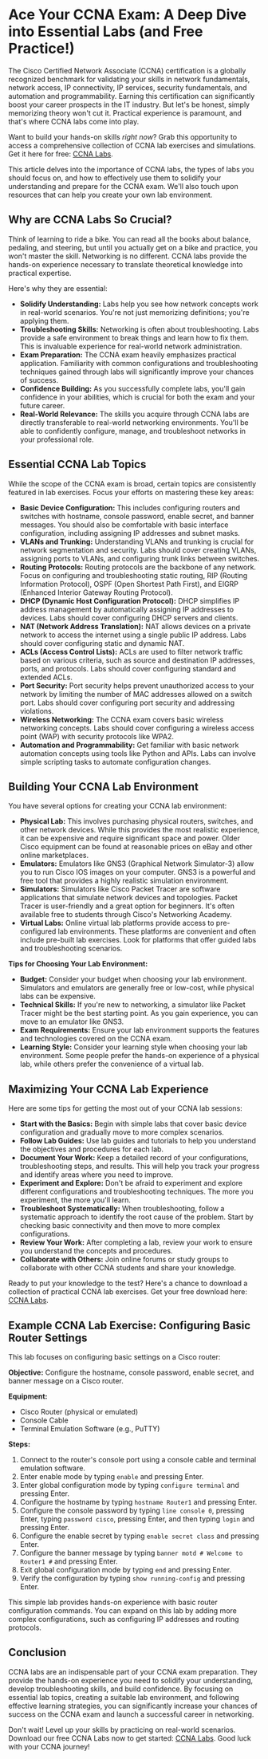# Ace Your CCNA Exam: A Deep Dive into Essential Labs (and Free Practice!)

The Cisco Certified Network Associate (CCNA) certification is a globally recognized benchmark for validating your skills in network fundamentals, network access, IP connectivity, IP services, security fundamentals, and automation and programmability. Earning this certification can significantly boost your career prospects in the IT industry. But let's be honest, simply memorizing theory won't cut it. Practical experience is paramount, and that's where CCNA labs come into play.

Want to build your hands-on skills *right now*? Grab this opportunity to access a comprehensive collection of CCNA lab exercises and simulations. Get it here for free: [CCNA Labs](https://udemywork.com/ccna-labs).

This article delves into the importance of CCNA labs, the types of labs you should focus on, and how to effectively use them to solidify your understanding and prepare for the CCNA exam. We'll also touch upon resources that can help you create your own lab environment.

## Why are CCNA Labs So Crucial?

Think of learning to ride a bike. You can read all the books about balance, pedaling, and steering, but until you actually get on a bike and practice, you won't master the skill. Networking is no different. CCNA labs provide the hands-on experience necessary to translate theoretical knowledge into practical expertise.

Here's why they are essential:

*   **Solidify Understanding:** Labs help you see how network concepts work in real-world scenarios. You're not just memorizing definitions; you're applying them.
*   **Troubleshooting Skills:** Networking is often about troubleshooting. Labs provide a safe environment to break things and learn how to fix them. This is invaluable experience for real-world network administration.
*   **Exam Preparation:** The CCNA exam heavily emphasizes practical application. Familiarity with common configurations and troubleshooting techniques gained through labs will significantly improve your chances of success.
*   **Confidence Building:** As you successfully complete labs, you'll gain confidence in your abilities, which is crucial for both the exam and your future career.
*   **Real-World Relevance:** The skills you acquire through CCNA labs are directly transferable to real-world networking environments. You'll be able to confidently configure, manage, and troubleshoot networks in your professional role.

## Essential CCNA Lab Topics

While the scope of the CCNA exam is broad, certain topics are consistently featured in lab exercises. Focus your efforts on mastering these key areas:

*   **Basic Device Configuration:** This includes configuring routers and switches with hostname, console password, enable secret, and banner messages. You should also be comfortable with basic interface configuration, including assigning IP addresses and subnet masks.
*   **VLANs and Trunking:** Understanding VLANs and trunking is crucial for network segmentation and security. Labs should cover creating VLANs, assigning ports to VLANs, and configuring trunk links between switches.
*   **Routing Protocols:** Routing protocols are the backbone of any network. Focus on configuring and troubleshooting static routing, RIP (Routing Information Protocol), OSPF (Open Shortest Path First), and EIGRP (Enhanced Interior Gateway Routing Protocol).
*   **DHCP (Dynamic Host Configuration Protocol):** DHCP simplifies IP address management by automatically assigning IP addresses to devices. Labs should cover configuring DHCP servers and clients.
*   **NAT (Network Address Translation):** NAT allows devices on a private network to access the internet using a single public IP address. Labs should cover configuring static and dynamic NAT.
*   **ACLs (Access Control Lists):** ACLs are used to filter network traffic based on various criteria, such as source and destination IP addresses, ports, and protocols. Labs should cover configuring standard and extended ACLs.
*   **Port Security:** Port security helps prevent unauthorized access to your network by limiting the number of MAC addresses allowed on a switch port. Labs should cover configuring port security and addressing violations.
*   **Wireless Networking:** The CCNA exam covers basic wireless networking concepts. Labs should cover configuring a wireless access point (WAP) with security protocols like WPA2.
*   **Automation and Programmability:** Get familiar with basic network automation concepts using tools like Python and APIs. Labs can involve simple scripting tasks to automate configuration changes.

## Building Your CCNA Lab Environment

You have several options for creating your CCNA lab environment:

*   **Physical Lab:** This involves purchasing physical routers, switches, and other network devices. While this provides the most realistic experience, it can be expensive and require significant space and power. Older Cisco equipment can be found at reasonable prices on eBay and other online marketplaces.
*   **Emulators:** Emulators like GNS3 (Graphical Network Simulator-3) allow you to run Cisco IOS images on your computer. GNS3 is a powerful and free tool that provides a highly realistic simulation environment.
*   **Simulators:** Simulators like Cisco Packet Tracer are software applications that simulate network devices and topologies. Packet Tracer is user-friendly and a great option for beginners. It's often available free to students through Cisco's Networking Academy.
*   **Virtual Labs:** Online virtual lab platforms provide access to pre-configured lab environments. These platforms are convenient and often include pre-built lab exercises. Look for platforms that offer guided labs and troubleshooting scenarios.

**Tips for Choosing Your Lab Environment:**

*   **Budget:** Consider your budget when choosing your lab environment. Simulators and emulators are generally free or low-cost, while physical labs can be expensive.
*   **Technical Skills:** If you're new to networking, a simulator like Packet Tracer might be the best starting point. As you gain experience, you can move to an emulator like GNS3.
*   **Exam Requirements:** Ensure your lab environment supports the features and technologies covered on the CCNA exam.
*   **Learning Style:** Consider your learning style when choosing your lab environment. Some people prefer the hands-on experience of a physical lab, while others prefer the convenience of a virtual lab.

## Maximizing Your CCNA Lab Experience

Here are some tips for getting the most out of your CCNA lab sessions:

*   **Start with the Basics:** Begin with simple labs that cover basic device configuration and gradually move to more complex scenarios.
*   **Follow Lab Guides:** Use lab guides and tutorials to help you understand the objectives and procedures for each lab.
*   **Document Your Work:** Keep a detailed record of your configurations, troubleshooting steps, and results. This will help you track your progress and identify areas where you need to improve.
*   **Experiment and Explore:** Don't be afraid to experiment and explore different configurations and troubleshooting techniques. The more you experiment, the more you'll learn.
*   **Troubleshoot Systematically:** When troubleshooting, follow a systematic approach to identify the root cause of the problem. Start by checking basic connectivity and then move to more complex configurations.
*   **Review Your Work:** After completing a lab, review your work to ensure you understand the concepts and procedures.
*   **Collaborate with Others:** Join online forums or study groups to collaborate with other CCNA students and share your knowledge.

Ready to put your knowledge to the test? Here's a chance to download a collection of practical CCNA lab exercises. Get your free download here: [CCNA Labs](https://udemywork.com/ccna-labs).

## Example CCNA Lab Exercise: Configuring Basic Router Settings

This lab focuses on configuring basic settings on a Cisco router:

**Objective:** Configure the hostname, console password, enable secret, and banner message on a Cisco router.

**Equipment:**

*   Cisco Router (physical or emulated)
*   Console Cable
*   Terminal Emulation Software (e.g., PuTTY)

**Steps:**

1.  Connect to the router's console port using a console cable and terminal emulation software.
2.  Enter enable mode by typing `enable` and pressing Enter.
3.  Enter global configuration mode by typing `configure terminal` and pressing Enter.
4.  Configure the hostname by typing `hostname Router1` and pressing Enter.
5.  Configure the console password by typing `line console 0`, pressing Enter, typing `password cisco`, pressing Enter, and then typing `login` and pressing Enter.
6.  Configure the enable secret by typing `enable secret class` and pressing Enter.
7.  Configure the banner message by typing `banner motd # Welcome to Router1 #` and pressing Enter.
8.  Exit global configuration mode by typing `end` and pressing Enter.
9.  Verify the configuration by typing `show running-config` and pressing Enter.

This simple lab provides hands-on experience with basic router configuration commands. You can expand on this lab by adding more complex configurations, such as configuring IP addresses and routing protocols.

## Conclusion

CCNA labs are an indispensable part of your CCNA exam preparation. They provide the hands-on experience you need to solidify your understanding, develop troubleshooting skills, and build confidence. By focusing on essential lab topics, creating a suitable lab environment, and following effective learning strategies, you can significantly increase your chances of success on the CCNA exam and launch a successful career in networking.

Don't wait! Level up your skills by practicing on real-world scenarios. Download our free CCNA Labs now to get started: [CCNA Labs](https://udemywork.com/ccna-labs). Good luck with your CCNA journey!
